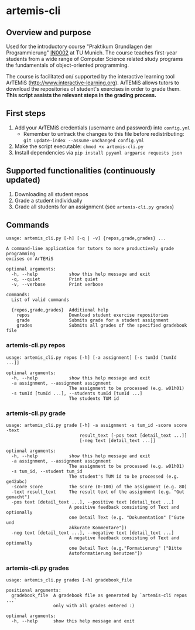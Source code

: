 # artemis-cli
## Overview and purpose
Used for the introductory course "Praktikum Grundlagen der Programmierung"
[IN0002](https://campus.tum.de/tumonline/wbModHb.wbShowMHBReadOnly?pKnotenNr=452806) at TU Munich.
The course teaches first-year students from a wide range of Computer Science related study programs
the fundamentals of object-oriented programming.

The course is facilitated on/ supported by the interactive learning tool ArTEMiS
(http://www.interactive-learning.org). ArTEMiS allows tutors to download the repositories of student's
exercises in order to grade them. **This script assists the relevant steps in the grading process.**

## First steps
1. Add your ArTEMiS credentials (username and password) into `config.yml`
   * Remember to untrack the changes to this file before redistributing: `git update-index --assume-unchanged config.yml`
2. Make the script executable: `chmod +x artemis-cli.py`
3. Install dependencies via `pip install pyyaml argparse requests json`


## Supported functionalities (continuously updated)
1. Downloading all student repos
2. Grade a student individually
3. Grade all students for an assignment (see `artemis-cli.py grades`)

## Commands

```
usage: artemis_cli.py [-h] [-q | -v] {repos,grade,grades} ...

A command-line application for tutors to more productively grade programming
excises on ArTEMiS

optional arguments:
  -h, --help            show this help message and exit
  -q, --quiet           Print quiet
  -v, --verbose         Print verbose

commands:
  List of valid commands

  {repos,grade,grades}  Additional help
    repos               Download student exercise repositories
    grade               Submits grade for a student assignment
    grades              Submits all grades of the specified gradebook file
```

### artemis-cli.py repos

```
usage: artemis_cli.py repos [-h] [-a assignment] [-s tumId [tumId ...]]

optional arguments:
  -h, --help            show this help message and exit
  -a assignment, --assignment assignment
                        The assignment to be processed (e.g. w01h01)
  -s tumId [tumId ...], --students tumId [tumId ...]
                        The students TUM id
```

### artemis-cli.py grade

```
usage: artemis_cli.py grade [-h] -a assignment -s tum_id -score score -text
                            result_text [-pos text [detail_text ...]]
                            [-neg text [detail_text ...]]

optional arguments:
  -h, --help            show this help message and exit
  -a assignment, --assignment assignment
                        The assignment to be processed (e.g. w01h01)
  -s tum_id, --student tum_id
                        The student's TUM id to be processed (e.g. ge42abc)
  -score score          The score (0-100) of the assignment (e.g. 80)
  -text result_text     The result text of the assignment (e.g. "Gut gemacht")
  -pos text [detail_text ...], --positive text [detail_text ...]
                        A positive feedback consisting of Text and optionally
                        one Detail Text (e.g. "Dokumentation" ["Gute und
                        akkurate Kommentare"])
  -neg text [detail_text ...], --negative text [detail_text ...]
                        A negative feedback consisting of Text and optionally
                        one Detail Text (e.g."Formatierung" ["Bitte
                        Autoformatierung benutzen"])
```

### artemis-cli.py grades
```
usage: artemis_cli.py grades [-h] gradebook_file

positional arguments:
  gradebook_file  A gradebook file as generated by `artemis-cli repos ...`
                  only with all grades entered :)

optional arguments:
  -h, --help      show this help message and exit
```

